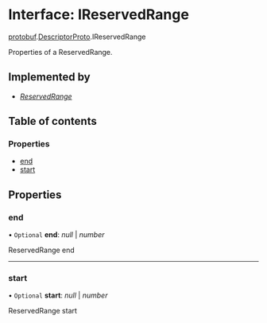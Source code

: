 # Interface: IReservedRange

[protobuf](../modules/proto.google.protobuf.md).[DescriptorProto](../modules/proto.google.protobuf.descriptorproto.md).IReservedRange

Properties of a ReservedRange.

## Implemented by

* [*ReservedRange*](../classes/proto.google.protobuf.descriptorproto.reservedrange.md)

## Table of contents

### Properties

- [end](proto.google.protobuf.descriptorproto.ireservedrange.md#end)
- [start](proto.google.protobuf.descriptorproto.ireservedrange.md#start)

## Properties

### end

• `Optional` **end**: *null* \| *number*

ReservedRange end

___

### start

• `Optional` **start**: *null* \| *number*

ReservedRange start
